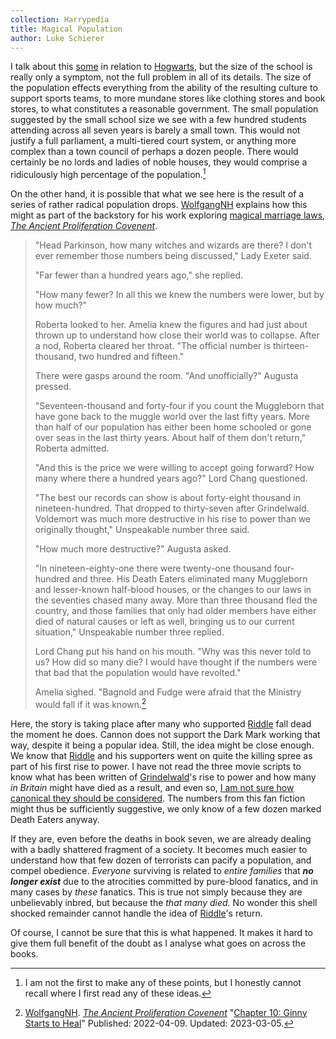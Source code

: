 ```yaml
---
collection: Harrypedia
title: Magical Population
author: Luke Schierer
---
```


I talk about this [some][CaHS] in relation to [Hogwarts], but the size of the school is really only a symptom, not the full problem in all of its details. The size of the population effects everything from the ability of the resulting culture to support sports teams, to more mundane stores like clothing stores and book stores, to what constitutes a reasonable government.  The small population suggested by the small school size we see with a few hundred students attending across all seven years is barely a small town.  This would not justify a full parliament, a multi-tiered court system, or anything more complex than a town council of perhaps a dozen people.  There would certainly be no lords and ladies of noble houses, they would comprise a ridiculously high percentage of the population.[^240319-5]

On the other hand, it is possible that what we see here is the result of a series of rather radical population drops. [WolfgangNH] explains how this might as part of the backstory for his work exploring [magical marriage laws], _[The Ancient Proliferation Covenent]_.

> "Head Parkinson, how many witches and wizards are there? I don't ever remember those numbers being discussed," Lady Exeter said.
> 
> "Far fewer than a hundred years ago," she replied.
> 
> "How many fewer? In all this we knew the numbers were lower, but by how much?"
> 
> Roberta looked to her. Amelia knew the figures and had just about thrown up to understand how close their world was to collapse. After a nod, Roberta cleared her throat. "The official number is thirteen-thousand, two hundred and fifteen."
> 
> There were gasps around the room. "And unofficially?" Augusta pressed.
> 
> "Seventeen-thousand and forty-four if you count the Muggleborn that have gone back to the muggle world over the last fifty years. More than half of our population has either been home schooled or gone over seas in the last thirty years. About half of them don't return," Roberta admitted.
> 
> "And this is the price we were willing to accept going forward? How many where there a hundred years ago?" Lord Chang questioned.
> 
> "The best our records can show is about forty-eight thousand in nineteen-hundred. That dropped to thirty-seven after Grindelwald. Voldemort was much more destructive in his rise to power than we originally thought," Unspeakable number three said.
> 
> "How much more destructive?" Augusta asked.
> 
> "In nineteen-eighty-one there were twenty-one thousand four-hundred and three. His Death Eaters eliminated many Muggleborn and lesser-known half-blood houses, or the changes to our laws in the seventies chased many away. More than three thousand fled the country, and those families that only had older members have either died of natural causes or left as well, bringing us to our current situation," Unspeakable number three replied.
> 
> Lord Chang put his hand on his mouth. "Why was this never told to us? How did so many die? I would have thought if the numbers were that bad that the population would have revolted."
> 
> Amelia sighed. "Bagnold and Fudge were afraid that the Ministry would fall if it was known.[^240319-6]

Here, the story is taking place after many who supported [Riddle] fall dead the moment he does.  Cannon does not support the Dark Mark working that way, despite it being a popular idea.  Still, the idea might be close enough.  We know that [Riddle] and his supporters went on quite the killing spree as part of his first rise to power.  I have not read the three movie scripts to know what has been written of [Grindelwald]'s rise to power and how many *in Britain* might have died as a result, and even so, [I am not sure how canonical they should be considered](/Harrypedia).  The numbers from this fan fiction might thus be sufficiently suggestive, we only know of a few dozen marked Death Eaters anyway. 

If they are, even before the deaths in book seven, we are already dealing with a badly shattered fragment of a society. It becomes much easier to understand how that few dozen of terrorists can pacify a population, and compel obedience.  *Everyone* surviving is related to *entire families* that __*no longer exist*__ due to the atrocities committed by pure-blood fanatics, and in many cases by *these* fanatics.  This is true not simply because they are unbelievably inbred, but because the *that many died.*  No wonder this shell shocked remainder cannot handle the idea of [Riddle]'s return. 

Of course, I cannot be sure that this is what happened.  It makes it hard to give them full benefit of the doubt as I analyse what goes on across the books. 

[Grindelwald]: ../people/grindelwald/gellert/

[^240319-6]: [WolfgangNH]. _[The Ancient Proliferation Covenent]_ 
    "[Chapter 10: Ginny Starts to Heal](https://archiveofourown.org/works/38270980/chapters/96581148)"
    Published: 2022-04-09. Updated: 2023-03-05.

[Riddle]: ../people/Riddle/Tom_Marvolo/

[The Ancient Proliferation Covenent]: https://archiveofourown.org/works/38270980

[magical marriage laws]: ../magic/contracts/

[WolfgangNH]: https://archiveofourown.org/users/WolfgangNH/pseuds/WolfgangNH

[CaHS]: ../Hogwarts/class_and_house_structure/

[Hogwarts]: ../Hogwarts/

[^240319-5]: I am not the first to make any of these points, but I honestly cannot recall where I first read any of these ideas.